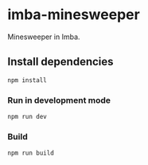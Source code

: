 # imba-minesweeper

Minesweeper in Imba.

## Install dependencies

```
npm install
```

### Run in development mode

```
npm run dev
```

### Build

```
npm run build
```
